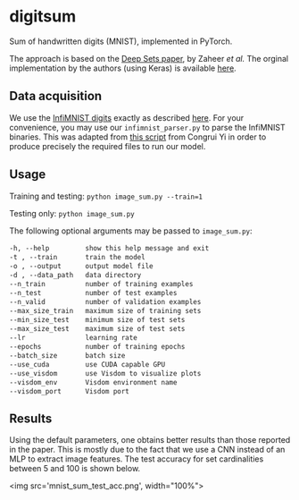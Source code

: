 # digitsum
Sum of handwritten digits (MNIST), implemented in PyTorch.

The approach is based on the [Deep Sets paper](https://arxiv.org/abs/1703.06114), by Zaheer *et al.* The orginal implementation by the authors (using Keras) is available [here](https://github.com/manzilzaheer/DeepSets/blob/master/DigitSum/image_sum.ipynb).

## Data acquisition
We use the [InfiMNIST digits](https://leon.bottou.org/projects/infimnist) exactly as described [here](https://github.com/manzilzaheer/DeepSets/tree/master/DigitSum). For your convenience, you may use our `infimnist_parser.py` to parse the InfiMNIST binaries. This was adapted from [this script](https://github.com/CY-dev/infimnist-parser/blob/master/infimnist_parser.py) from Congrui Yi in order to produce precisely the required files to run our model.

## Usage
Training and testing: `python image_sum.py --train=1`

Testing only: `python image_sum.py`

The following optional arguments may be passed to `image_sum.py`:

    -h, --help         show this help message and exit
    -t , --train       train the model
    -o , --output      output model file
    -d , --data_path   data directory
    --n_train          number of training examples
    --n_test           number of test examples
    --n_valid          number of validation examples
    --max_size_train   maximum size of training sets
    --min_size_test    minimum size of test sets
    --max_size_test    maximum size of test sets
    --lr               learning rate
    --epochs           number of training epochs
    --batch_size       batch size
    --use_cuda         use CUDA capable GPU
    --use_visdom       use Visdom to visualize plots
    --visdom_env       Visdom environment name
    --visdom_port      Visdom port

## Results
Using the default parameters, one obtains better results than those reported in the paper. This is mostly due to the fact that we use a CNN instead of an MLP to extract image features. The test accuracy for set cardinalities between 5 and 100 is shown below.

<img src='mnist_sum_test_acc.png', width="100%">
